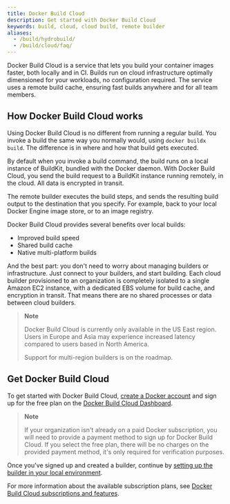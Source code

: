```yaml
---
title: Docker Build Cloud
description: Get started with Docker Build Cloud
keywords: build, cloud, cloud build, remote builder
aliases:
  - /build/hydrobuild/
  - /build/cloud/faq/
---
```


Docker Build Cloud is a service that lets you build your container images
faster, both locally and in CI. Builds run on cloud infrastructure optimally
dimensioned for your workloads, no configuration required. The service uses a
remote build cache, ensuring fast builds anywhere and for all team members.

## How Docker Build Cloud works

Using Docker Build Cloud is no different from running a regular build. You invoke a
build the same way you normally would, using `docker buildx build`. The
difference is in where and how that build gets executed.

By default when you invoke a build command, the build runs on a local instance
of BuildKit, bundled with the Docker daemon. With Docker Build Cloud, you send
the build request to a BuildKit instance running remotely, in the cloud.
All data is encrypted in transit.

The remote builder executes the build steps, and sends the resulting build
output to the destination that you specify. For example, back to your local
Docker Engine image store, or to an image registry.

Docker Build Cloud provides several benefits over local builds:

- Improved build speed
- Shared build cache
- Native multi-platform builds

And the best part: you don't need to worry about managing builders or
infrastructure. Just connect to your builders, and start building.
Each cloud builder provisioned to an organization is completely
isolated to a single Amazon EC2 instance, with a dedicated EBS volume for build
cache, and encryption in transit. That means there are no shared processes or
data between cloud builders.

> **Note**
>
> Docker Build Cloud is currently only available in the US East region. Users
> in Europe and Asia may experience increased latency compared to users based
> in North America.
>
> Support for multi-region builders is on the roadmap.

## Get Docker Build Cloud

To get started with Docker Build Cloud, [create a Docker
account](../../docker-id/_index.md) and sign up for the free plan on the
[Docker Build Cloud Dashboard](https://build.docker.com/).

> **Note**
>
> If your organization isn't already on a paid Docker subscription, you will
> need to provide a payment method to sign up for Docker Build Cloud. If you
> select the free plan, there will be no charges on the provided payment
> method, it's only required for verification purposes.

Once you've signed up and created a builder, continue by [setting up the
builder in your local environment](./setup.md).

For more information about the available subscription plans, see [Docker Build Cloud
subscriptions and features](../../subscription/build-details.md).
